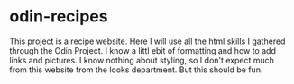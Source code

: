 # odin-recipes

This project is a recipe website. Here I will use all the html skills
I gathered through the Odin Project. 
I know a littl ebit of formatting and how to add links and pictures. 
I know nothing about styling, so I don't expect much from this website from
the looks department. But this should be fun. 
